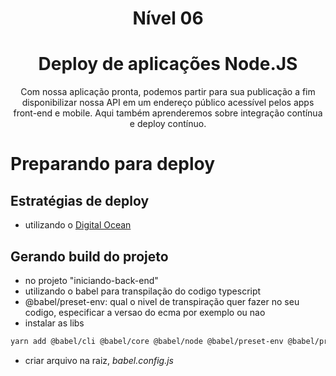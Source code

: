 <p align="center">
  <h1 align="center">Nível 06</h1>
</p>

<p align="center">
  <h1 align="center">Deploy de aplicações Node.JS</h1>
  <p align="center">
    Com nossa aplicação pronta, podemos partir para sua publicação a fim disponibilizar nossa API em um endereço público acessível pelos apps front-end e mobile. Aqui também aprenderemos sobre integração contínua e deploy contínuo.
    <br />
  </p>
</p>

# Preparando para deploy

## Estratégias de deploy
- utilizando o [Digital Ocean](https://cloud.digitalocean.com/)

## Gerando build do projeto
- no projeto "iniciando-back-end"
- utilizando o babel para transpilação do codigo typescript
- @babel/preset-env: qual o nivel de transpiração quer fazer no seu codigo, especificar a versao do ecma por exemplo ou nao
- instalar as libs
```sh
yarn add @babel/cli @babel/core @babel/node @babel/preset-env @babel/preset-typescript babel-plugin-module-resolver babel-plugin-transform-typescript-metadata @babel/plugin-proposal-decorators @babel/plugin-proposal-class-properties -D
```
- criar arquivo na raiz, *babel.config.js*